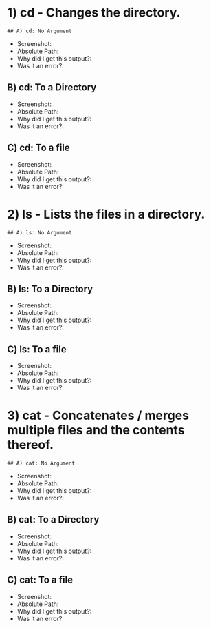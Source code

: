 # 1) cd - Changes the directory. 
    ## A) cd: No Argument
* Screenshot:
* Absolute Path:
* Why did I get this output?:
* Was it an error?:
## B) cd: To a Directory
* Screenshot:
* Absolute Path:
* Why did I get this output?:
* Was it an error?:
## C) cd: To a file
* Screenshot:
* Absolute Path:
* Why did I get this output?:
* Was it an error?:

# 2) ls - Lists the files in a directory.
    ## A) ls: No Argument
* Screenshot:
* Absolute Path:
* Why did I get this output?:
* Was it an error?:
## B) ls: To a Directory
* Screenshot:
* Absolute Path:
* Why did I get this output?:
* Was it an error?:
## C) ls: To a file
* Screenshot:
* Absolute Path:
* Why did I get this output?:
* Was it an error?:

# 3) cat - Concatenates / merges multiple files and the contents thereof.
    ## A) cat: No Argument
* Screenshot:
* Absolute Path:
* Why did I get this output?:
* Was it an error?:
## B) cat: To a Directory
* Screenshot:
* Absolute Path:
* Why did I get this output?:
* Was it an error?:
## C) cat: To a file
* Screenshot:
* Absolute Path:
* Why did I get this output?:
* Was it an error?:
